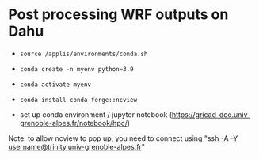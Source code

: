# Post processing WRF outputs on Dahu

- `source /applis/environments/conda.sh`
- `conda create -n myenv python=3.9`
- `conda activate myenv`
- `conda install conda-forge::ncview`

- set up conda environment / jupyter notebook (https://gricad-doc.univ-grenoble-alpes.fr/notebook/hpc/)

Note: to allow ncview to pop up, you need to connect using "ssh -A -Y username@trinity.univ-grenoble-alpes.fr"
